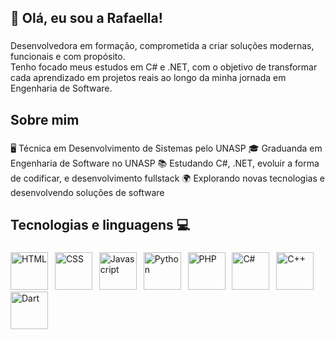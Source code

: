 <h2 align="left">🩷 Olá, eu sou a Rafaella!</h2>

###

<p align="left">Desenvolvedora em formação, comprometida a criar soluções modernas, funcionais e com propósito.
                <br> Tenho focado meus estudos em C# e .NET, com o objetivo de transformar cada aprendizado em projetos reais ao longo da minha jornada em Engenharia de Software. </p>

###

<h2 align="left">Sobre mim</h2>

###

<p align="left">🖥️ Técnica em Desenvolvimento de Sistemas pelo UNASP
🎓 Graduanda em Engenharia de Software no UNASP
📚 Estudando C#, .NET, evoluir a forma de codificar, e desenvolvimento fullstack
🌍 Explorando novas tecnologias e desenvolvendo soluções de software</p>

###

<h2 align="left">Tecnologias e linguagens 💻</h2>

###

<div align="left">
  <img src="https://skillicons.dev/icons?i=html" height="60" alt="HTML"  />
  <img width="3" />
  <img src="https://skillicons.dev/icons?i=css" height="60" alt="CSS"  />
  <img width="3" />
  <img src="https://skillicons.dev/icons?i=js" height="60" alt="Javascript"  />
  <img width="3" />
  <img src="https://skillicons.dev/icons?i=py" height="60" alt="Python"  />
  <img width="3" />
  <img src="https://skillicons.dev/icons?i=php" height="60" alt="PHP"  />
  <img width="3" />
  <img src="https://skillicons.dev/icons?i=cs" height="60" alt="C#"  />
  <img width="3" />
  <img src="https://skillicons.dev/icons?i=cpp" height="60" alt="C++"  />
  <img width="3" />
  <img src="https://skillicons.dev/icons?i=dart" height="60" alt="Dart"  />
  
</div>

###

